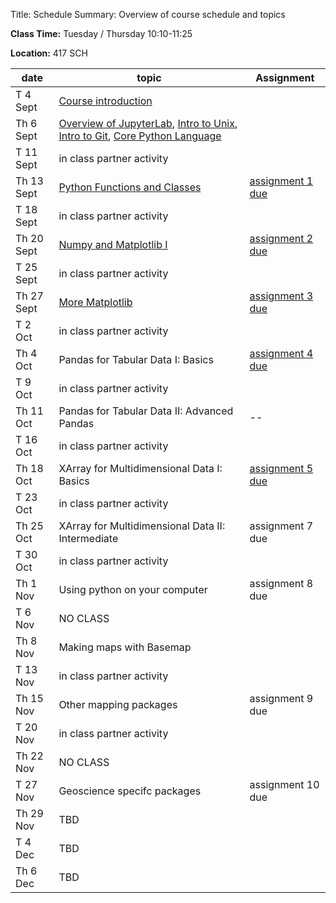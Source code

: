 Title: Schedule
Summary: Overview of course schedule and topics

**Class Time:** Tuesday / Thursday 10:10-11:25

**Location:** 417 SCH


| date       | topic                                             | Assignment        |
|------------|---------------------------------------------------|-------------------|
| T 4 Sept   | [Course introduction]({filename}/Lectures/introduction.md)       |                   |
| Th 6 Sept  |  [Overview of JupyterLab]({filename}/Lectures/intro_to_jupyterlab.md), [Intro to Unix]({filename}/Lectures/intro_to_unix.md), [Intro to Git]({filename}/Lectures/intro_to_git.md), [Core Python Language]({filename}/Lectures/intro_to_python.ipynb)                              |                   |
| T 11 Sept  | in class partner activity                         |                   |
| Th 13 Sept | [Python Functions and Classes]({filename}/Lectures/functions_classes_modules.ipynb)                       | [assignment 1 due]({filename}/Assignments/assignment_1.ipynb)  |
| T 18 Sept  | in class partner activity                         |                   |
| Th 20 Sept | [Numpy and Matplotlib I]({filename}/Lectures/numpy_and_matplotlib.ipynb)                             | [assignment 2 due]({filename}/Assignments/assignment_2.ipynb)   |
| T 25 Sept  | in class partner activity                         |                   |
| Th 27 Sept | [More Matplotlib]({filename}/Lectures/more_matplotlib.ipynb)                       | [assignment 3 due]({filename}/Assignments/Assignment_3.ipynb)   |
| T 2 Oct    | in class partner activity                         |                   |
| Th 4 Oct   | Pandas for Tabular Data I: Basics                 | [assignment 4 due]({filename}/Assignments/assignment_4.ipynb)   |
| T 9 Oct    | in class partner activity                         |                   |
| Th 11 Oct  | Pandas for Tabular Data II: Advanced Pandas       | --  |
| T 16 Oct   | in class partner activity                         |                   |
| Th 18 Oct  | XArray for Multidimensional Data I: Basics        | [assignment 5 due]({filename}/Assignments/assignment_5_pandas.ipynb)  |
| T 23 Oct   | in class partner activity                         |                   |
| Th 25 Oct  | XArray for Multidimensional Data II: Intermediate | assignment 7 due  |
| T 30 Oct   | in class partner activity                         |                   |
| Th 1 Nov   | Using python on your computer                     | assignment 8 due  |
| T 6 Nov    | NO CLASS                                          |                   |
| Th 8 Nov   | Making maps with Basemap                          |                   |
| T 13 Nov   | in class partner activity                         |                   |
| Th 15 Nov  | Other mapping packages                            | assignment 9 due  |
| T 20 Nov   | in class partner activity                         |                   |
| Th 22 Nov  | NO CLASS                                          |                   |
| T 27 Nov   | Geoscience specifc packages                       | assignment 10 due |
| Th 29 Nov  | TBD                                               |                   |
| T 4 Dec    | TBD                                               |                   |
| Th 6 Dec   | TBD                                               |                   |
